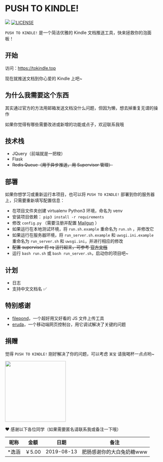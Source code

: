 # PUSH TO KINDLE!

![](<https://img.shields.io/badge/author-aneureka-orange.svg>) [![LICENSE](https://img.shields.io/badge/license-Anti%20996-blue.svg)](https://github.com/996icu/996.ICU/blob/master/LICENSE)

`PUSH TO KINDLE!` 是一个简洁优雅的 Kindle 文档推送工具，快来拯救你的泡面板！



## 开始

访问：https://tokindle.top

现在就推送文档到你心爱的 Kindle 上吧~



## 为什么我需要这个东西

其实通过官方的方法用邮箱发送文档没什么问题，但因为懒，想去掉重复无谓的操作

如果你觉得有哪些需要改进或新增的功能或点子，欢迎联系我哦


## 技术栈

- JQuery（前端就是一把梭）
- Flask
- ~~Redis Queue（用于异步推送，用 Supervisor 管理）~~



## 部署

如果你想学习或重新运行本项目，也可以将 `PUSH TO KINDLE!` 部署到你的服务器上，只需要重新填写配置信息：

- 在项目文件夹创建 virtualenv Python3 环境，命名为 venv
- 安装项目依赖： `pip3 install -r requirements`
- 修改 `config.py` （需要注册并配置 [Mailgun](https://www.mailgun.com/) ）
- 如果运行在本地测试环境，将 `run.sh.example` 重命名为 `run.sh` ，并修改它
- 如果运行在服务器环境，将 `run_server.sh.example` 和 `uwsgi.ini.example` 重命名为 `run_server.sh` 和 `uwsgi.ini`，并进行相应的修改
- ~~配置 supervisor 将 rq 运行起来，可参考 [官方文档](http://python-rq.org/patterns/supervisor/)~~
- 运行 `bash run.sh` 或 `bash run_server.sh`，启动你的项目吧~



## 计划

- 日志
- 支持中文文档名 ✅



## 特别感谢

- [filepond](https://github.com/pqina/filepond)，一个超好用又好看的 JS 文件上传工具
- [eruda](https://github.com/liriliri/eruda)，一个移动端网页控制台，用它调试解决了关键的问题



## 捐赠

觉得 `PUSH TO KINDLE!` 刚好解决了你的问题，可以考虑 `某宝` 请我喝杯一点点哟~

<img width="200px" src="https://i.loli.net/2019/04/07/5ca9ef413e986.jpg" />



❤️ 感谢以下各位同学（如果需要匿名请联系我或备注一下哦）

| 昵称  | 金额   | 日期       | 备注                      |
| ----- | ------ | ---------- | ------------------------- |
| *逸涵 | ￥5.00 | 2019-08-13 | 肥肠感谢你的大白兔奶糖www |


